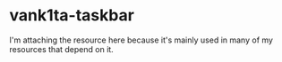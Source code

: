 # vank1ta-taskbar
I'm attaching the resource here because it's mainly used in many of my resources that depend on it.
